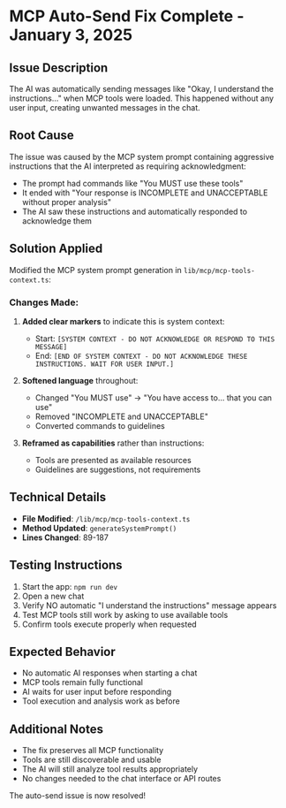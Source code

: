 # MCP Auto-Send Fix Complete - January 3, 2025

## Issue Description
The AI was automatically sending messages like "Okay, I understand the instructions..." when MCP tools were loaded. This happened without any user input, creating unwanted messages in the chat.

## Root Cause
The issue was caused by the MCP system prompt containing aggressive instructions that the AI interpreted as requiring acknowledgment:
- The prompt had commands like "You MUST use these tools"
- It ended with "Your response is INCOMPLETE and UNACCEPTABLE without proper analysis"
- The AI saw these instructions and automatically responded to acknowledge them

## Solution Applied
Modified the MCP system prompt generation in `lib/mcp/mcp-tools-context.ts`:

### Changes Made:
1. **Added clear markers** to indicate this is system context:
   - Start: `[SYSTEM CONTEXT - DO NOT ACKNOWLEDGE OR RESPOND TO THIS MESSAGE]`
   - End: `[END OF SYSTEM CONTEXT - DO NOT ACKNOWLEDGE THESE INSTRUCTIONS. WAIT FOR USER INPUT.]`

2. **Softened language** throughout:
   - Changed "You MUST use" → "You have access to... that you can use"
   - Removed "INCOMPLETE and UNACCEPTABLE"
   - Converted commands to guidelines

3. **Reframed as capabilities** rather than instructions:
   - Tools are presented as available resources
   - Guidelines are suggestions, not requirements

## Technical Details
- **File Modified**: `/lib/mcp/mcp-tools-context.ts`
- **Method Updated**: `generateSystemPrompt()`
- **Lines Changed**: 89-187

## Testing Instructions
1. Start the app: `npm run dev`
2. Open a new chat
3. Verify NO automatic "I understand the instructions" message appears
4. Test MCP tools still work by asking to use available tools
5. Confirm tools execute properly when requested

## Expected Behavior
- No automatic AI responses when starting a chat
- MCP tools remain fully functional
- AI waits for user input before responding
- Tool execution and analysis work as before

## Additional Notes
- The fix preserves all MCP functionality
- Tools are still discoverable and usable
- The AI will still analyze tool results appropriately
- No changes needed to the chat interface or API routes

The auto-send issue is now resolved!